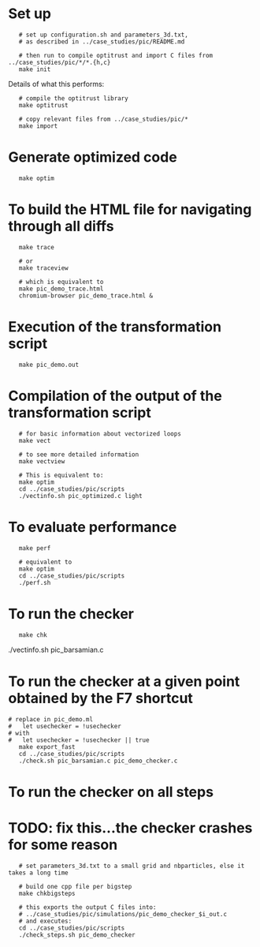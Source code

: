 
# Set up


```
   # set up configuration.sh and parameters_3d.txt,
   # as described in ../case_studies/pic/README.md

   # then run to compile optitrust and import C files from ../case_studies/pic/*/*.{h,c}
   make init
```


Details of what this performs:
```
   # compile the optitrust library
   make optitrust

   # copy relevant files from ../case_studies/pic/*
   make import
```

# Generate optimized code

```
   make optim
```


# To build the HTML file for navigating through all diffs

```
   make trace

   # or
   make traceview

   # which is equivalent to
   make pic_demo_trace.html
   chromium-browser pic_demo_trace.html &
```

# Execution of the transformation script

```
   make pic_demo.out
```


# Compilation of the output of the transformation script

```
   # for basic information about vectorized loops
   make vect

   # to see more detailed information
   make vectview

   # This is equivalent to:
   make optim
   cd ../case_studies/pic/scripts
   ./vectinfo.sh pic_optimized.c light
```

# To evaluate performance

```
   make perf

   # equivalent to
   make optim
   cd ../case_studies/pic/scripts
   ./perf.sh
```


# To run the checker

```
   make chk
```


./vectinfo.sh pic_barsamian.c


# To run the checker at a given point obtained by the F7 shortcut

```
# replace in pic_demo.ml
#   let usechecker = !usechecker
# with
#   let usechecker = !usechecker || true
   make export_fast
   cd ../case_studies/pic/scripts
   ./check.sh pic_barsamian.c pic_demo_checker.c
```

# To run the checker on all steps

# TODO: fix this...the checker crashes for some reason

```
   # set parameters_3d.txt to a small grid and nbparticles, else it takes a long time

   # build one cpp file per bigstep
   make chkbigsteps

   # this exports the output C files into:
   # ../case_studies/pic/simulations/pic_demo_checker_$i_out.c
   # and executes:
   cd ../case_studies/pic/scripts
   ./check_steps.sh pic_demo_checker
```

